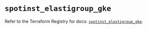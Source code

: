 # `spotinst_elastigroup_gke`

Refer to the Terraform Registry for docs: [`spotinst_elastigroup_gke`](https://registry.terraform.io/providers/spotinst/spotinst/1.194.1/docs/resources/elastigroup_gke).
